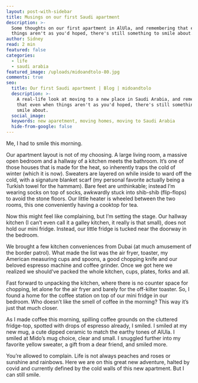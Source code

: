 ```yaml
---
layout: post-with-sidebar
title: Musings on our first Saudi apartment
description: >-
  Some thoughts on our first apartment in AlUla, and remembering that even when
  things aren't as you'd hoped, there's still something to smile about.
author: Sidney
read: 2 min
featured: false
categories:
  - life
  - saudi arabia
featured_image: /uploads/midoandtolo-80.jpg
comments: true
seo:
  title: Our first Saudi apartment | Blog | midoandtolo
  description: >-
    A real-life look at moving to a new place in Saudi Arabia, and remembering
    that even when things aren't as you'd hoped, there's still something to
    smile about.
  social_image:
  keywords: new aparetment, moving homes, moving to Saudi Arabia
  hide-from-google: false
---
```

Me, I had to smile this morning.

Our apartment layout is not of my choosing. A large living room, a massive open bedroom and a hallway of a kitchen meets the bathroom. It’s one of those houses that is made for the heat, so inherently traps the cold of winter (which it is now). Sweaters are layered on while inside to ward off the cold, with a signature blanket scarf (my personal favorite actually being a Turkish towel for the hammam). Bare feet are unthinkable; instead I’m wearing socks on top of socks, awkwardly stuck into shib-shib (flip-flops) to avoid the stone floors. Our little heater is wheeled between the two rooms, this one conveniently having a cooktop for tea.

Now this might feel like complaining, but I’m setting the stage. Our hallway kitchen (I can’t even call it a galley kitchen, it really is that small), does not hold our mini fridge. Instead, our little fridge is tucked near the doorway in the bedroom.

We brought a few kitchen conveniences from Dubai (at much amusement of the border patrol). What made the list was the air fryer, toaster, my American measuring cups and spoons, a good chopping knife and our beloved espresso machine and coffee grinder. Once we got here we realized we should’ve packed the whole kitchen, cups, plates, forks and all.

Fast forward to unpacking the kitchen, where there is no counter space for chopping, let alone for the air fryer and barely for the off-kilter toaster. So, I found a home for the coffee station on top of our mini fridge in our bedroom. Who doesn’t like the smell of coffee in the morning? This way it’s just that much closer.

As I made coffee this morning, spilling coffee grounds on the cluttered fridge-top, spotted with drops of espresso already, I smiled. I smiled at my new mug, a cute dipped ceramic to match the earthy tones of AlUla. I smiled at Mido’s mug choice, clear and small. I snuggled further into my favorite yellow sweater, a gift from a dear friend, and smiled more.

You’re allowed to complain. Life is not always peaches and roses or sunshine and rainbows. Here we are on this great new adventure, halted by covid and currently defined by the cold walls of this new apartment. But I can still smile.